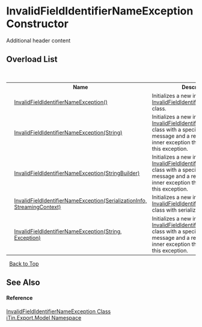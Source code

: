 # InvalidFieldIdentifierNameException Constructor 
Additional header content 


## Overload List
&nbsp;<table><tr><th></th><th>Name</th><th>Description</th></tr><tr><td>![Public method](media/pubmethod.gif "Public method")</td><td><a href="M_iTin_Export_Model_InvalidFieldIdentifierNameException__ctor">InvalidFieldIdentifierNameException()</a></td><td>
Initializes a new instance of the <a href="T_iTin_Export_Model_InvalidFieldIdentifierNameException">InvalidFieldIdentifierNameException</a> class.</td></tr><tr><td>![Public method](media/pubmethod.gif "Public method")</td><td><a href="M_iTin_Export_Model_InvalidFieldIdentifierNameException__ctor_2">InvalidFieldIdentifierNameException(String)</a></td><td>
Initializes a new instance of the <a href="T_iTin_Export_Model_InvalidFieldIdentifierNameException">InvalidFieldIdentifierNameException</a> class with a specified error message and a reference to the inner exception that is the cause of this exception.</td></tr><tr><td>![Public method](media/pubmethod.gif "Public method")</td><td><a href="M_iTin_Export_Model_InvalidFieldIdentifierNameException__ctor_4">InvalidFieldIdentifierNameException(StringBuilder)</a></td><td>
Initializes a new instance of the <a href="T_iTin_Export_Model_InvalidFieldIdentifierNameException">InvalidFieldIdentifierNameException</a> class with a specified error message and a reference to the inner exception that is the cause of this exception.</td></tr><tr><td>![Protected method](media/protmethod.gif "Protected method")</td><td><a href="M_iTin_Export_Model_InvalidFieldIdentifierNameException__ctor_1">InvalidFieldIdentifierNameException(SerializationInfo, StreamingContext)</a></td><td>
Initializes a new instance of the <a href="T_iTin_Export_Model_InvalidFieldIdentifierNameException">InvalidFieldIdentifierNameException</a> class with serialized data.</td></tr><tr><td>![Public method](media/pubmethod.gif "Public method")</td><td><a href="M_iTin_Export_Model_InvalidFieldIdentifierNameException__ctor_3">InvalidFieldIdentifierNameException(String, Exception)</a></td><td>
Initializes a new instance of the <a href="T_iTin_Export_Model_InvalidFieldIdentifierNameException">InvalidFieldIdentifierNameException</a> class with a specified error message and a reference to the inner exception that is the cause of this exception.</td></tr></table>&nbsp;
<a href="#invalidfieldidentifiernameexception-constructor">Back to Top</a>

## See Also


#### Reference
<a href="T_iTin_Export_Model_InvalidFieldIdentifierNameException">InvalidFieldIdentifierNameException Class</a><br /><a href="N_iTin_Export_Model">iTin.Export.Model Namespace</a><br />